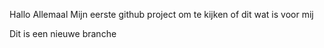 Hallo Allemaal
Mijn eerste github project om te kijken of dit wat is voor mij

Dit is een nieuwe branche
